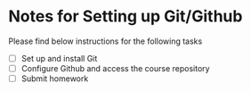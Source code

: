 Notes for Setting up Git/Github 
===============================

Please find below instructions for the following tasks

- [ ] Set up and install Git
- [ ] Configure Github and access the course repository
- [ ] Submit homework